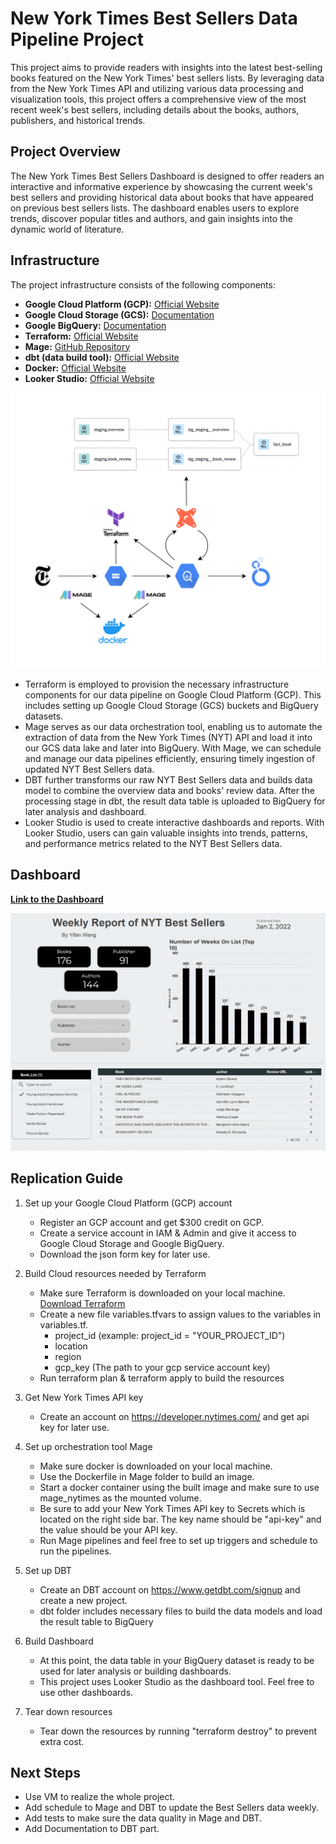 # New York Times Best Sellers Data Pipeline Project

This project aims to provide readers with insights into the latest best-selling books featured on the New York Times' best sellers lists. By leveraging data from the New York Times API and utilizing various data processing and visualization tools, this project offers a comprehensive view of the most recent week's best sellers, including details about the books, authors, publishers, and historical trends.

## Project Overview

The New York Times Best Sellers Dashboard is designed to offer readers an interactive and informative experience by showcasing the current week's best sellers and providing historical data about books that have appeared on previous best sellers lists. The dashboard enables users to explore trends, discover popular titles and authors, and gain insights into the dynamic world of literature.

## Infrastructure

The project infrastructure consists of the following components:

- **Google Cloud Platform (GCP):** [Official Website](https://cloud.google.com/)
- **Google Cloud Storage (GCS):** [Documentation](https://cloud.google.com/storage)
- **Google BigQuery:** [Documentation](https://cloud.google.com/bigquery)
- **Terraform:** [Official Website](https://www.terraform.io/)
- **Mage:** [GitHub Repository](https://www.mage.ai/)
- **dbt (data build tool):** [Official Website](https://www.getdbt.com/)
- **Docker:** [Official Website](https://www.docker.com/)
- **Looker Studio:** [Official Website](https://cloud.google.com/looker-studio?hl=en)

![Project Architecture Diagram](images/project_architecture.svg)

* Terraform is employed to provision the necessary infrastructure components for our data pipeline on Google Cloud Platform (GCP). This includes setting up Google Cloud Storage (GCS) buckets and BigQuery datasets.
* Mage serves as our data orchestration tool, enabling us to automate the extraction of data from the New York Times (NYT) API and load it into our GCS data lake and later into BigQuery. With Mage, we can schedule and manage our data pipelines efficiently, ensuring timely ingestion of updated NYT Best Sellers data.
* DBT further transforms our raw NYT Best Sellers data and builds data model to combine the overview data and books' review data. After the processing stage in dbt, the result data table is uploaded to BigQuery for later analysis and dashboard.
* Looker Studio is used to create interactive dashboards and reports. With Looker Studio, users can gain valuable insights into trends, patterns, and performance metrics related to the NYT Best Sellers data.

## Dashboard
**[Link to the Dashboard](https://lookerstudio.google.com/reporting/494d1c6b-d145-4972-aba6-0f6751ad2e4f)**

![Screenshot of the dashboard](images/dash.png)

## Replication Guide

1. Set up your Google Cloud Platform (GCP) account
    - Register an GCP account and get $300 credit on GCP.
    - Create a service account in IAM & Admin and give it access to Google Cloud Storage and Google BigQuery.
    - Download the json form key for later use.

2. Build Cloud resources needed by Terraform
    - Make sure Terraform is downloaded on your local machine. [Download Terraform](https://www.terraform.io/downloads)
    - Create a new file variables.tfvars to assign values to the variables in variables.tf. 
        - project_id (example: project_id = "YOUR_PROJECT_ID")
        - location
        - region
        - gcp_key (The path to your gcp service account key)
    - Run terraform plan & terraform apply to build the resources

3. Get New York Times API key
    - Create an account on https://developer.nytimes.com/ and get api key for later use.

4. Set up orchestration tool Mage
    - Make sure docker is downloaded on your local machine.
    - Use the Dockerfile in Mage folder to build an image.
    - Start a docker container using the built image and make sure to use mage_nytimes as the mounted volume.
    - Be sure to add your New York Times API key to Secrets which is located on the right side bar. The key name should be "api-key" and the value should be your API key.
    - Run Mage pipelines and feel free to set up triggers and schedule to run the pipelines.

5. Set up DBT
    - Create an DBT account on https://www.getdbt.com/signup and create a new project.
    - dbt folder includes necessary files to build the data models and load the result table to BigQuery

6. Build Dashboard
    - At this point, the data table in your BigQuery dataset is ready to be used for later analysis or building dashboards.
    - This project uses Looker Studio as the dashboard tool. Feel free to use other dashboards.

7. Tear down resources
    - Tear down the resources by running "terraform destroy" to prevent extra cost.


## Next Steps
- Use VM to realize the whole project.
- Add schedule to Mage and DBT to update the Best Sellers data weekly.
- Add tests to make sure the data quality in Mage and DBT.
- Add Documentation to DBT part.